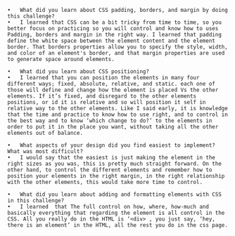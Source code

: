 


	•	What did you learn about CSS padding, borders, and margin by doing this challenge?
	•	I learned that CSS can be a bit tricky from time to time, so you better focus on practicing so you will control and know how to uses Padding, borders and margin in the right way. I learned that padding define the white space between the element content and the element border. That borders properties allow you to specify the style, width, and color of an element's border, and that margin properties are used to generate space around elements.

	•	What did you learn about CSS positioning?
	•	I learned that you can position the elements in many four different ways; fixed, absolute, relative, and static. each one of those will define and change how the element is placed Vs the other elements. If it’s fixed, and disregard to the other elements positions, or id it is relative and so will position it self in relative way to the other elements. Like I said early, it is knowledge that the time and practice to know how to use right, and to control in the best way and to know ‘which change to do?’ to the elements in order to put it in the place you want, without taking all the other elements out of balance.

	•	What aspects of your design did you find easiest to implement? What was most difficult? 
	•	I would say that the easiest is just making the element in the right sizes as you was, this is pretty much straight forward. On the other hand, to control the different elements and remember how to position your elements in the right margin, in the right relationship with the other elements, this would take more time to control.

	•	What did you learn about adding and formatting elements with CSS in this challenge?
	•	I learned  that The full control on how, where, how-much and basically everything that regarding the element is all control in the CSS. All you really do in the HTML is ‘<div> , you just say, ‘hey, there is an element’ in the HTML, all the rest you do in the css page. 


